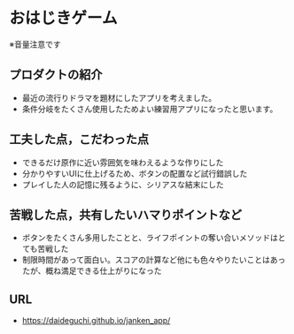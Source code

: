 # おはじきゲーム

※音量注意です


## プロダクトの紹介

- 最近の流行りドラマを題材にしたアプリを考えました。
- 条件分岐をたくさん使用したためよい練習用アプリになったと思います。

## 工夫した点，こだわった点

- できるだけ原作に近い雰囲気を味わえるような作りにした
- 分かりやすいUIに仕上げるため、ボタンの配置など試行錯誤した
- プレイした人の記憶に残るように、シリアスな結末にした

## 苦戦した点，共有したいハマりポイントなど

- ボタンをたくさん多用したことと、ライフポイントの奪い合いメソッドはとても苦戦した
- 制限時間があって面白い。スコアの計算など他にも色々やりたいことはあったが、概ね満足できる仕上がりになった

## URL
- https://daideguchi.github.io/janken_app/
